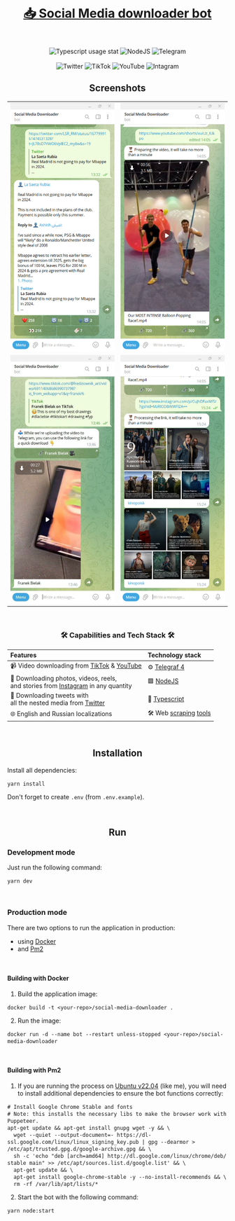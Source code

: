 <h1 align='center'><a href='https://t.me/insta_twitter_youtube_bot'>📥 Social Media downloader bot</a></h1>
<br/>
<p align='center'>
    <img alt='Typescript usage stat' src='https://img.shields.io/github/languages/top/comeall09/insta-twitter-youtube-bot?style=for-the-badge'/>
    <img alt='NodeJS' src='https://img.shields.io/badge/node.js-6DA55F?style=for-the-badge&logo=node.js&logoColor=white'/>
    <img alt='Telegram' src='https://img.shields.io/badge/Telegram-2CA5E0?style=for-the-badge&logo=telegram&logoColor=white'/>
    <br/>
    <br/>
    <img alt='Twitter' src='https://img.shields.io/badge/Twitter-%231DA1F2.svg?style=for-the-badge&logo=Twitter&logoColor=white'/>
    <img alt='TikTok' src='https://img.shields.io/badge/TikTok-%23000000.svg?style=for-the-badge&logo=TikTok&logoColor=white'/>
    <img alt='YouTube' src='https://img.shields.io/badge/YouTube-%23FF0000.svg?style=for-the-badge&logo=YouTube&logoColor=white'/>
    <img alt='Intagram' src='https://img.shields.io/badge/Instagram-%23E4405F.svg?style=for-the-badge&logo=Instagram&logoColor=white'/>
</p>

<h2 align='center'>Screenshots</h2>
<table align='center'>
	<tr>
		<td><img alt="Twitter" src="assets/twitter.png"></td>
		<td><img alt="YouTube" src="assets/youtube.png"></td>
	</tr>
	<tr>
		<td><img alt="TikTok" src="assets/tiktok.png"></td>
		<td><img alt="Instagram" src="assets/insta.png"></td>
</tr>
</table>


<br/>

<h3 align='center'>🛠 Capabilities and Tech Stack 🛠</h3>

<table align='center'>
	<thead>
		<tr>
			<th align='left'>Features</th>
			<th align='left'>Technology stack</th>
		</tr>
	</thead>
	<tbody>
		<tr>
			<td>📹 Video downloading from <a href="https://tiktok.com/">TikTok</a> & <a href="https://www.youtube.com/">YouTube</a></td>
			<td>⚙️ <a href="https://telegrafjs.org/">Telegraf 4</a></td>
		</tr>
		<tr>
			<td>📸 Downloading photos, videos, reels,<br/>and stories from <a href="https://instagram.com/">Instagram</a> in any quantity</td>
			<td>🟩 <a href="https://www.nodejs.org/">NodeJS</a></td>
		</tr>
		<tr>
			<td>📝 Downloading tweets with<br/>all the nested media from <a href="https://twitter.com/">Twitter</a></td>
			<td>📘 <a href="https://www.typescriptlang.org/">Typescript</a></td>
		</tr>
		<tr>
			<td>🌐 English and Russian localizations</td>
			<td>🛠️ Web <a href="https://pptr.dev/">scraping</a> <a href="https://cheerio.js.org/">tools</a></td>
		</tr>
	</tbody>
</table>

<br/>

<h2 align='center'>Installation</h2>

Install all dependencies:

```shell
yarn install
```
Don't forget to create `.env` (from `.env.example`).

<br/>
<h2 align='center'>Run</h2>

### Development mode
Just run the following command:
```shell
yarn dev
```

<br/>

### Production mode
There are two options to run the application in production:
- using [Docker](https://www.docker.com/)
- and [Pm2](https://pm2.io/)

<br/>

#### Building with Docker

1. Build the application image:
```shell
docker build -t <your-repo>/social-media-downloader .
```
2. Run the image:
```shell
docker run -d --name bot --restart unless-stopped <your-repo>/social-media-downloader
```

<br/>

#### Building with Pm2

1. If you are running the process on [Ubuntu v22.04](https://ubuntu.com/) (like me), you will need to install additional dependencies to ensure the bot functions correctly:
```shell
# Install Google Chrome Stable and fonts
# Note: this installs the necessary libs to make the browser work with Puppeteer.
apt-get update && apt-get install gnupg wget -y && \
  wget --quiet --output-document=- https://dl-ssl.google.com/linux/linux_signing_key.pub | gpg --dearmor > /etc/apt/trusted.gpg.d/google-archive.gpg && \
  sh -c 'echo "deb [arch=amd64] http://dl.google.com/linux/chrome/deb/ stable main" >> /etc/apt/sources.list.d/google.list' && \
  apt-get update && \
  apt-get install google-chrome-stable -y --no-install-recommends && \
  rm -rf /var/lib/apt/lists/*
```
2. Start the bot with the following command:
```shell
yarn node:start
```
